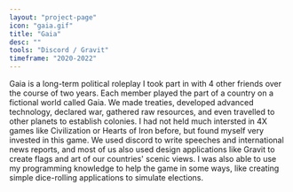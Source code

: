 ```yaml
---
layout: "project-page"
icon: "gaia.gif"
title: "Gaia"
desc: ""
tools: "Discord / Gravit"
timeframe: "2020-2022"
---
```

Gaia is a long-term political roleplay I took part in with 4 other friends over the course of two years. Each member played the part of a country on a fictional world called Gaia. We made treaties, developed advanced technology, declared war, gathered raw resources, and even travelled to other planets to establish colonies. I had not held much intersted in 4X games like Civilization or Hearts of Iron before, but found myself very invested in this game. We used discord to write speeches and international news reports, and most of us also used design applications like Gravit to create flags and art of our countries' scenic views. I was also able to use my programming knowledge to help the game in some ways, like creating simple dice-rolling applications to simulate elections.
